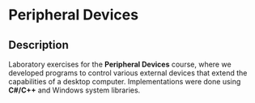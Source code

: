 # Peripheral Devices

## Description
Laboratory exercises for the **Peripheral Devices** course, where we developed programs to control various external devices that extend the capabilities of a desktop computer. Implementations were done using **C#/C++** and Windows system libraries.
